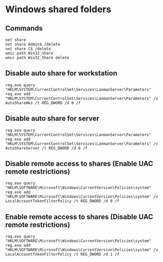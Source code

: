 # Windows shared folders

## Commands
```
net share
net share Admin$ /delete
net share C$ /delete
wmic path Win32_Share
wmic path Win32_Share delete
```

## Disable auto share for workstation
```
reg.exe query "HKLM\SYSTEM\CurrentControlSet\Services\LanmanServer\Parameters"
reg.exe add "HKLM\SYSTEM\CurrentControlSet\Services\LanmanServer\Parameters" /v AutoShareWks /t REG_DWORD /d 0 /f
```

## Disable auto share for server
```
reg.exe query "HKLM\SYSTEM\CurrentControlSet\Services\LanmanServer\Parameters"
reg.exe add "HKLM\SYSTEM\CurrentControlSet\Services\LanmanServer\Parameters" /v AutoShareServer /t REG_DWORD /d 0 /f
```

## Disable remote access to shares (Enable UAC remote restrictions)
```
reg.exe query "HKLM\SOFTWARE\Microsoft\Windows\CurrentVersion\Policies\system"
reg.exe add "HKLM\SOFTWARE\Microsoft\Windows\CurrentVersion\Policies\system" /v LocalAccountTokenFilterPolicy /t REG_DWORD /d 0 /f
```

## Enable remote access to shares (Disable UAC remote restrictions)
```
reg.exe query "HKLM\SOFTWARE\Microsoft\Windows\CurrentVersion\Policies\system"
reg.exe add "HKLM\SOFTWARE\Microsoft\Windows\CurrentVersion\Policies\system" /v LocalAccountTokenFilterPolicy /t REG_DWORD /d 1 /f
```
